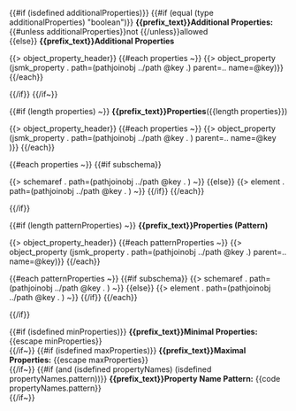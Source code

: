 {{#if (isdefined additionalProperties)}}
{{#if (equal (type additionalProperties) "boolean")}}
**{{prefix_text}}Additional Properties:** {{#unless additionalProperties}}not {{/unless}}allowed<br/>
{{else}}
**{{prefix_text}}Additional Properties**

{{> object_property_header}}
{{#each properties ~}}
{{> object_property (jsmk_property . path=(pathjoinobj ../path @key .) parent=.. name=@key)}}
{{/each}}

{{/if}}
{{/if~}}

{{#if (length properties) ~}}
**{{prefix_text}}Properties**({{length properties}})

{{> object_property_header}}
{{#each properties ~}}
{{> object_property (jsmk_property . path=(pathjoinobj ../path @key . ) parent=.. name=@key )}}
{{/each}}


{{#each properties ~}}
{{#if subschema}}

{{> schemaref . path=(pathjoinobj ../path @key . ) ~}}
{{else}}
{{> element . path=(pathjoinobj ../path @key . ) ~}}
{{/if}}
{{/each}}

{{/if}}



{{#if (length patternProperties) ~}}
**{{prefix_text}}Properties (Pattern)**

{{> object_property_header}}
{{#each patternProperties ~}}
{{> object_property (jsmk_property . path=(pathjoinobj ../path @key .) parent=.. name=@key)}}
{{/each}}

{{#each patternProperties ~}}
{{#if subschema}}
{{> schemaref . path=(pathjoinobj ../path @key . ) ~}}
{{else}}
{{> element . path=(pathjoinobj ../path @key . ) ~}}
{{/if}}
{{/each}}


{{/if}}

{{#if (isdefined minProperties)}}
**{{prefix_text}}Minimal Properties:** {{escape minProperties}}<br/>
{{/if~}}
{{#if (isdefined maxProperties)}}
**{{prefix_text}}Maximal Properties:** {{escape maxProperties}}<br/>
{{/if~}}
{{#if (and (isdefined propertyNames) (isdefined propertyNames.pattern))}}
**{{prefix_text}}Property Name Pattern:** {{code propertyNames.pattern}}<br/>
{{/if~}}
